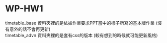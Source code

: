 # WP-HW1

timetable_base 資料夾裡的是依據作業要求PPT當中的樣子所寫的基本版作業 (沒有意外的話不會再更新) <br>
timetable_advn 資料夾裡的是套有css的版本 (較有想到的時候就可能更新風格)
